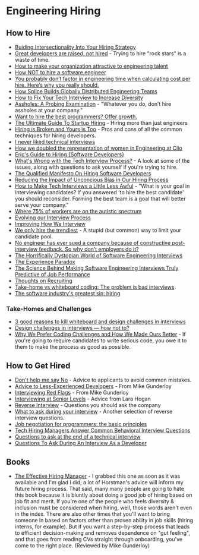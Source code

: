 # Engineering Hiring

## How to Hire

  * [Buiding Intersectionality Into Your Hiring Strategy](https://peopleofcolorintech.com/articles/building-intersectionality-into-your-hiring-strategy/)
  * [Great developers are raised, not hired](https://sizovs.net/2019/04/10/the-best-developers-are-raised-not-hired/) - Trying to hire "rock stars" is a waste of time.
  * [How to make your organization attractive to engineering talent](https://www.codewithjason.com/make-organization-attractive-engineering-talent/)
  * [How NOT to hire a software engineer](https://tonsky.me/blog/hiring/)
  * [You probably don’t factor in engineering time when calculating cost per hire. Here’s why you really should.](http://blog.interviewing.io/you-probably-dont-factor-in-engineering-time-when-calculating-cost-per-hire-heres-why-you-really-should/)
  * [How Splice Builds Globally Distributed Engineering Teams](https://blog.gitprime.com/splice-distributed-engineering-teams/)
  * [How to Fix Your Tech Interview to Increase Diversity](https://www.diversifytech.co/blog/how-to-fix-tech-interview-to-increase-diversity/?no-cache=1)
  * [Assholes: A Probing Examination](https://www.nomachetejuggling.com/2019/06/03/dont-hire-assholes/) - "Whatever you do, don’t hire assholes at your company."
  * [Want to hire the best programmers? Offer growth.](https://triplebyte.com/blog/want-hire-best-programmers-offer-growth)
  * [The Ultimate Guide To Startup Hiring](https://medium.com/@jproco/the-ultimate-guide-to-startup-hiring-f05df3ea2f9c) - Hiring more than just engineers
  * [Hiring is Broken and Yours is Too](https://software.rajivprab.com/2019/07/27/hiring-is-broken-and-yours-is-too/) - Pros and cons of all the common techniques for hiring developers.
  * [I never liked technical interviews](https://sizovs.net/2019/06/09/i-never-liked-tech-interviews/)
  * [How we doubled the representation of women in Engineering at Clio](https://labs.clio.com/how-we-doubled-the-representation-of-women-in-engineering-at-clio-2d9a4a1a0282?gi=7004ecca2433)
  * [Eric's Guide to Hiring {Software Developers}](https://lawler.io/scrivings/erics-guide-to-hiring-software-developers/)
  * [What's Wrong with the Tech Interview Process?](https://remotesynthesis.com/blog/whats-wrong-with-tech-interviews) - A look at some of the issues, along with questions to ask yourself if you're trying to hire.
  * [The Qualified Manifesto On Hiring Software Developers](https://www.qualified.io/blog/posts/the-qualified-manifesto-on-hiring-software-developers)
  * [Reducing the Impact of Unconcious Bias in Our Hiring Process](https://thoughtbot.com/blog/reducing-the-impact-of-unconcious-bias-in-our-hiring-process)
  * [How to Make Tech Interviews a Little Less Awful](https://medium.com/@racheltho/how-to-make-tech-interviews-a-little-less-awful-c29f35431987) - "What is your goal in interviewing candidates? If you answered 'to hire the best candidate' you should reconsider. Forming the best team is a goal that will better serve your company."
  * [Where 75% of workers are on the autistic spectrum](https://www.bbc.com/worklife/article/20191018-where-75-of-workers-are-on-the-autistic-spectrum)
  * [Evolving our Interview Process](https://engineering.maxwellhealth.com/posts/evolving-our-interview-process/)
  * [Improving How We Interview](https://medium.com/limejump-tech-blog/improving-how-we-interview-8ce407766dcb)
  * [We only hire the trendiest](https://danluu.com/programmer-moneyball/) - A stupid (but common) way to limit your candidate pool.
  * [No engineer has ever sued a company because of constructive post-interview feedback. So why don’t employers do it?](http://blog.interviewing.io/no-engineer-has-ever-sued-a-company-because-of-constructive-post-interview-feedback-so-why-dont-employers-do-it/)
  * [The Horrifically Dystopian World of Software Engineering Interviews](https://www.jarednelsen.dev/posts/the-horrifically-dystopian-world-of-software-engineering-interviews/)
  * [The Experience Paradox](https://codemanship.wordpress.com/2020/02/29/the-experience-vs-age-paradox/)
  * [The Science Behind Making Software Engineering Interviews Truly Predictive of Job Performance](https://www.qualified.io/blog/posts/truly-predictive-software-engineering-interviews)
  * [Thoughts on Recruiting](https://markmcgranaghan.com/recruiting)
  * [Take-home vs whiteboard coding: The problem is bad interviews](https://andrewrondeau.com/blog/2020/04/take-home-vs-whiteboard-coding-the-problem-is-bad-interviews)
  * [The software industry's greatest sin: hiring](https://www.neilwithdata.com/developer-hiring)


### Take-Homes and Challenges

  * [3 good reasons to kill whiteboard and design challenges in interviews](https://uxdesign.cc/3-reasons-to-kill-whiteboard-and-design-challenges-ed8fcfa6ad15?source=rss----138adf9c44c---4)
  * [Design challenges in interviews — how not to?](https://uxdesign.cc/design-challenges-in-interviews-how-not-to-a5c0df44d8bd?source=rss----138adf9c44c---4)
  * [Why We Prefer Coding Challenges and How We Made Ours Better](https://gravitational.com/blog/coding-challenge) - If you're going to require candidates to write serious code, you owe it to them to make the process as good as possible.

## How to Get Hired

  * [Don't help me say No](https://glebbahmutov.com/blog/dont-help-me-say-no/) - Advice to applicants to avoid common mistakes.
  * [Advice to Less-Experienced Developers](https://afreshcup.com/home/2019/06/01/advice-to-less-experienced-developers) - From Mike Gunderloy
  * [Interviewing Red Flags](https://afreshcup.com/home/2019/06/08/interviewing-red-flags) - From Mike Gunderloy
  * [Interviewing at Senior Levels](https://larahogan.me/blog/interviewing-at-senior-levels/) - Advice from Lara Hogan
  * [Reverse Interview](https://github.com/viraptor/reverse-interview) - Questions you should ask the company
  * [What to ask during your interview](https://www.mikebz.com/2019/09/what-to-ask-during-your-interview.html) - Another selection of reverse interview questions.
  * [Job negotiation for programmers: the basic principles](https://codewithoutrules.com/2019/11/27/job-negotiation-for-programmers/)
  * [Tech Hiring Managers Answer Common Behavioral Interview Questions](https://medium.com/better-programming/hiring-managers-share-how-to-answer-behavioral-interview-questions-e78e0e9df572)
  * [Questions to ask at the end of a technical interview](https://smalldata.tech/blog/2017/03/27/questions-to-ask-at-the-end-of-a-technical-interview)
  * [Questions To Ask During An Interview As a Developer](https://github.com/Phantas0s/questions-job-interview)

## Books

  * [The Effective Hiring Manager](https://www.amazon.com/Effective-Hiring-Manager-Mark-Horstman/dp/1119574323) -    I grabbed this one as soon as it was available and I'm glad I did; a lot of Horstman's advice will inform my future hiring process. That said, many many people are going to hate this book because it is bluntly about doing a good job of hiring based on job fit and merit. If you're one of the people who feels diversity & inclusion must be considered when hiring, well, those words aren't even in the index. There are also other times that you'll want to bring someone in based on factors other than proven ability in job skills (hiring interns, for example). But if you want a step-by-step process that leads to efficient decision-making and removes dependence on "gut feeling", and that goes from reading CVs straight through onboarding, you've come to the right place. (Reviewed by Mike Gunderloy)

